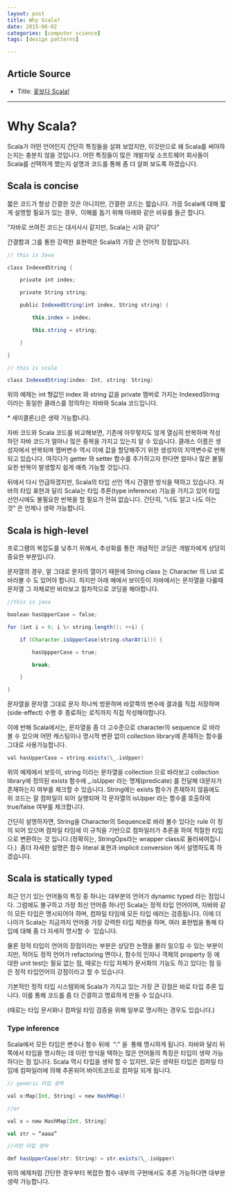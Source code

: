 ```yaml
---
layout: post
title: Why Scala?
date: 2015-06-02
categories: [computer science]
tags: [design patterns]

---
```


## Article Source
* Title: [꽃보다 Scala!](https://docs.google.com/document/pub?id=1kSNKKKwM8rjGhn9Gnw-6Q0VCImpwSRZ7_QzwNwXgMxM)


----



Why Scala? 
==========

Scala가 어떤 언어인지 간단히 특징들을 살펴 보았지만, 이것만으로 왜
Scala를 써야하는지는 충분치 않을 것입니다. 어떤 특징들이 많은 개발자및
소프트웨어 회사들이 Scala를 선택하게 했는지 설명과 코드를 통해 좀 더
살펴 보도록 하겠습니다.

## Scala is concise 

짧은 코드가 항상 간결한 것은 아니지만, 간결한 코드는 짧습니다. 가끔
Scala에 대해 짧게 설명할 필요가 있는 경우,  이해를 돕기 위해 아래와 같은
비유를 들곤 합니다.

“자바로 쓰여진 코드는 대서사시 같지만, Scala는 시와 같다"

간결함과 그를 통한 강력한 표현력은 Scala의 가장 큰 언어적 장점입니다.


```java
// this is Java

class IndexedString {

    private int index;

    private String string;

    public IndexedString(int index, String string) {

        this.index = index;

        this.string = string;

    }

}
```

```scala
// this is scala

class IndexedString(index: Int, string: String)
```

위의 예제는 int 형값인 index 와 string 값을 private 멤버로 가지는
IndexedString 이라는 동일한 클래스를 정의하는 자바와 Scala 코드입니다.

\* 세미콜론(;)은 생략 가능합니다.

자바 코드와 Scala 코드를 비교해보면, 기존에 아무렇지도 않게 열심히
반복하며 작성하던 자바 코드가 얼마나 많은 중복을 가지고 있는지 알 수
있습니다. 클래스 이름은 생성자에서 반복되며 멤버변수 역시 이에 값을
할당해주기 위한 생성자의 지역변수로 반복되고 있습니다. 여긱다가 getter
와 setter 함수를 추가하고자 한다면 얼마나 많은 불필요한 반복이 발생할지
쉽게 예측 가능할 것입니다.

뒤에서 다시 언급하겠지만, Scala의 타입 선언 역시 간결한 방식을 택하고
있습니다. 자바의 타입 표현과 달리 Scala는 타입 추론(type inference)
기능을 가지고 있어 타입 선언시에도 불필요한 반복을 할 필요가 전혀
없습니다. 간단히, “너도 알고 나도 아는 것" 은 언제나 생략 가능합니다.

## Scala is high-level 

프로그램의 복잡도를 낮추기 위해서, 추상화를 통한 개념적인 코딩은
개발자에게 상당히 중요한 부분입니다.

문자열의 경우, 말 그대로 문자의 열이기 때문에 String class 는 Character
의 List 로 바라볼 수 도 있어야 합니다. 하지만 아래 예에서 보이듯이
자바에서는 문자열을 다룰때 문자열 그 자체로만 바라보고 절차적으로 코딩을
해야합니다.


```java
//this is java

boolean hasUpperCase = false;

for (int i = 0; i \< string.length(); ++i) {

    if (Character.isUpperCase(string.charAt(i))) {

        hasUppperCase = true;

        break;

    }

}
```

문자열을 문자열 그대로 문자 하나씩 방문하며 바깥쪽의 변수에 결과를 직접
저장하며 (side-effect) 수행 후 종료하는 로직까지 직접 작성해야합니다.

이에 반해 Scala에서는, 문자열을 좀 더 고수준으로 character의 sequence 로
바라 볼 수 있으며 어떤 캐스팅이나 명시적 변환 없이 collection library에
존재하는 함수를 그대로 사용가능합니다.

```scala
val hasUpperCase = string.exists(\_.isUpper)
```

위의 예제에서 보듯이, string 이라는 문자열을 collection 으로 바라보고
collection library에 정의된 exists 함수에 \_.isUpper 라는
명제(predicate) 를 전달해 대문자가 존재하는지 여부를 체크할 수 있습니다.
String에는 exists 함수가 존재하지 않음에도 위 코드는 잘 컴파일이 되어
실행되며 각 문자열의 isUpper 라는 함수를 호출하여 true/false 여부를
체크합니다.

간단히 설명하자면, String을 Character의 Sequence로 바라 볼수 있다는 rule
이 정의 되어 있으며 컴파일 타임에 이 규칙을 기반으로 컴파일러가 추론을
하여 적절한 타입으로 변환하는 것 입니다.(정확히는, StringOps라는 wrapper
class로 둘러싸여집니다.)  좀더 자세한 설명은 함수 literal 표현과
implicit conversion 에서 설명하도록 하겠습니다.

## Scala is statically typed 

최근 인기 있는 언어들의 특징 중 하나는 대부분의 언어가 dynamic typed
라는 점입니다. 그럼에도 불구하고 가장 최신 언어중 하나인 Scala는 정적
타입 언어이며, 자바와 같이 모든 타입은 명시되어야 하며, 컴파일 타임에
모든 타입 에러는 검증됩니다. 이에 더 나아가 Scala는 지금까지 언어중 가장
강력한 타입 제한을 하며, 여러 표현법을 통해 타입에 대해 좀 더 자세히
명시할 수  있습니다.

물론 정적 타입이 언어의 장점이라는 부분은 상당한 논쟁을 불러 일으킬 수
있는 부분이지만, 적어도 정적 언어가 refactoring 면이나, 함수의 인자나
객체의 property 등 에 대한 unit test는 필요 없는 점, 때로는 타입 자체가
문서화의 기능도 하고 있다는 점 등은 정적 타입언어의 강점이라고 할 수
있습니다.

기본적인 정적 타입 시스템외에 Scala가 가지고 있는 가장 큰 강점은 바로
타입 추론 입니다. 이를 통해 코드를 좀 더 간결하고 명료하게 만들 수
있습니다.

(때로는 타입 문서화나 컴파일 타임 검증을 위해 일부로 명시하는 경우도
있습니다.)

### Type inference 

Scala에서 모든 타입은 변수나 함수 뒤에  “:” 을  통해 명시하게 됩니다.
자바와 달리 뒤쪽에서 타입을 명시하는 데 이런 방식을 택하는 많은 언어들의
특징은 타입이 생략 가능하다는 점 입니다. Scala 역시 타입을 생략 할 수
있지만, 모든 생략된 타입은 컴파일 타임에 컴파일러에 의해 추론되어
바이트코드로 컴파일 되게 됩니다.

```scala
// generic 타입 생략

val x:Map[Int, String] = new HashMap()

//or

val x = new HashMap[Int, String]

val str = “aaaa”

//리턴 타입 생략

def hasUpperCase(str: String) = str.exists(\_.isUpper)
```

위의 예제처럼 간단한 경우부터 복잡한 함수 내부의 구현에서도 추론
가능하다면 대부분 생략 가능합니다.

